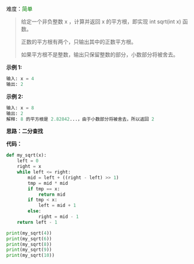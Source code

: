 难度：<font color=green>简单</font>

> 给定一个非负整数 x ，计算并返回 x 的平方根，即实现 int sqrt(int x) 函数。
>
> 正数的平方根有两个，只输出其中的正数平方根。
>
> 如果平方根不是整数，输出只保留整数的部分，小数部分将被舍去。



**示例 1:**

```python
输入: x = 4
输出: 2
```

**示例 2:**

```python
输入: x = 8
输出: 2
解释: 8 的平方根是 2.82842...，由于小数部分将被舍去，所以返回 2
```

**思路：二分查找**



**代码：**

```python
def my_sqrt(x):
    left = 0
    right = x
    while left <= right:
        mid = left + ((right - left) >> 1)
        tmp = mid * mid
        if tmp == x:
            return mid
        if tmp < x:
            left = mid + 1
        else:
            right = mid - 1
    return left - 1

print(my_sqrt(4))
print(my_sqrt(6))
print(my_sqrt(8))
print(my_sqrt(9))
print(my_sqrt(10))
```

